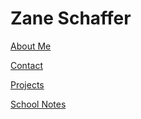 # Zane Schaffer

[About Me](about-me.md)

[Contact](contact.md)

[Projects](projects.md)

[School Notes](school.md)
